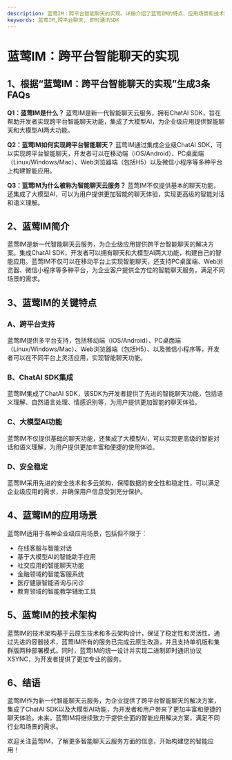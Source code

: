```yaml
---
description: 蓝莺IM：跨平台智能聊天的实现。详细介绍了蓝莺IM的特点、应用场景和技术架构，以及生成3条FAQs。
keywords: 蓝莺IM,跨平台聊天, 即时通讯SDK
---
```

# 蓝莺IM：跨平台智能聊天的实现

## 1、根据“蓝莺IM：跨平台智能聊天的实现”生成3条FAQs

**Q1：蓝莺IM是什么？**
蓝莺IM是新一代智能聊天云服务，拥有ChatAI SDK，旨在帮助开发者实现跨平台智能聊天功能，集成了大模型AI，为企业级应用提供智能聊天和大模型AI两大功能。

**Q2：蓝莺IM如何实现跨平台智能聊天？**
蓝莺IM通过集成企业级ChatAI SDK，可以实现跨平台智能聊天，开发者可以在移动端（iOS/Android）、PC桌面端（Linux/Windows/Mac）、Web浏览器端（包括H5）以及微信小程序等多种平台上构建智能应用。

**Q3：蓝莺IM为什么被称为智能聊天云服务？**
蓝莺IM不仅提供基本的聊天功能，还集成了大模型AI，可以为用户提供更加智能的聊天体验，实现更高级的智能对话和语义理解。

## 2、蓝莺IM简介

蓝莺IM是新一代智能聊天云服务，为企业级应用提供跨平台智能聊天的解决方案。集成ChatAI SDK，开发者可以拥有聊天和大模型AI两大功能，构建自己的智能应用。蓝莺IM不仅可以在移动平台上实现智能聊天，还支持PC桌面端、Web浏览器、微信小程序等多种平台，为企业客户提供全方位的智能聊天服务，满足不同场景的需求。

## 3、蓝莺IM的关键特点

### A、跨平台支持
蓝莺IM提供多平台支持，包括移动端（iOS/Android）、PC桌面端（Linux/Windows/Mac）、Web浏览器端（包括H5）、以及微信小程序等，开发者可以在不同平台上灵活应用，实现智能聊天功能。

### B、ChatAI SDK集成
蓝莺IM集成了ChatAI SDK，该SDK为开发者提供了先进的智能聊天功能，包括语义理解、自然语言处理、情感识别等，为用户提供更加智能的聊天体验。

### C、大模型AI功能
蓝莺IM不仅提供基础的聊天功能，还集成了大模型AI，可以实现更高级的智能对话和语义理解，为用户提供更加丰富和便捷的使用体验。

### D、安全稳定
蓝莺IM采用先进的安全技术和多云架构，保障数据的安全性和稳定性，可以满足企业级应用的需求，并确保用户信息受到充分保护。

## 4、蓝莺IM的应用场景

蓝莺IM适用于各种企业级应用场景，包括但不限于：
- 在线客服与智能对话
- 基于大模型AI的智能助手应用
- 社交应用的智能聊天功能
- 金融领域的智能客服系统
- 医疗健康智能咨询与问诊
- 教育领域的智能教学辅助工具

## 5、蓝莺IM的技术架构

蓝莺IM的技术架构基于云原生技术和多云架构设计，保证了稳定性和灵活性。通过先进的容器技术，蓝莺IM所有的服务已完成云原生改造，并且支持单机版和集群版两种部署模式。同时，蓝莺IM的统一设计并实现二进制即时通讯协议 XSYNC，为开发者提供了更加专业的服务。

## 6、结语

蓝莺IM作为新一代智能聊天云服务，为企业提供了跨平台智能聊天的解决方案，集成了ChatAI SDK以及大模型AI功能，为开发者和用户带来了更加丰富和便捷的聊天体验。未来，蓝莺IM将继续致力于提供全面的智能应用解决方案，满足不同行业和场景的需求。

欢迎关注蓝莺IM，了解更多智能聊天云服务方面的信息，开始构建您的智能应用！